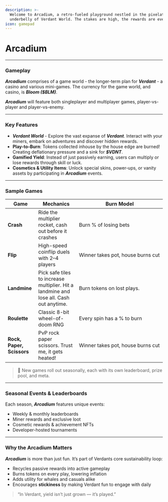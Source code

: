 ```yaml
---
description: >-
  Welcome to Arcadium, a retro-fueled playground nestled in the pixelated
  underbelly of Verdant World. The stakes are high, the rewards are even higher!
icon: gamepad
---
```


# Arcadium

***

### Gameplay

_**Arcadium**_ comprises of a game world - the longer-term plan for _**Verdant**_ - a casino and various mini-games. The currency for the game world, and casino, is _**Bloom ($BLM)**_.

_**Arcadium**_ will feature both singleplayer and multiplayer games, player-vs-player and player-vs-enemy.&#x20;

***

### Key Features

* _**Verdant World**_ - Explore the vast expanse of _**Verdant**_. Interact with your miners, embark on adventures and discover hidden rewards.&#x20;
* **Play-to-Burn**: Tokens collected inhouse by the house edge are burned! Creating deflationary pressure and a sink for _**$VDNT**_.
* **Gamified Yield**: Instead of just passively earning, users can multiply or lose rewards through skill or luck.
* **Cosmetics & Utility Items**: Unlock special skins, power-ups, or vanity assets by participating in _**Arcadium**_ events.

***

### Sample Games

<table><thead><tr><th>Game</th><th>Mechanics</th><th width="260">Burn Model</th></tr></thead><tbody><tr><td><strong>Crash</strong></td><td>Ride the multiplier rocket, cash out before it crashes</td><td>Burn % of losing bets</td></tr><tr><td><strong>Flip</strong></td><td>High-speed coinflip duels with 2–4 players</td><td>Winner takes pot, house burns cut</td></tr><tr><td><strong>Landmine</strong></td><td>Pick safe tiles to increase multiplier. Hit a landmine and lose all. Cash out anytime.</td><td>Burn tokens on lost plays.</td></tr><tr><td><strong>Roulette</strong></td><td>Classic 8-bit wheel-of-doom RNG</td><td>Every spin has a % to burn</td></tr><tr><td><strong>Rock, Paper, Scissors</strong></td><td>PvP rock paper scissors. Trust me, it gets heated!</td><td>Winner takes pot, house burns cut</td></tr></tbody></table>

> 👾 New games roll out seasonally, each with its own leaderboard, prize pool, and meta.

***

### Seasonal Events & Leaderboards

Each season, _**Arcadium**_ features unique events:

* Weekly & monthly leaderboards
* Miner rewards and exclusive loot
* Cosmetic rewards & achievement NFTs
* Developer-hosted tournaments

***

### Why the Arcadium Matters

_**Arcadium**_ is more than just fun. It’s part of Verdants core sustainability loop:

* Recycles passive rewards into active gameplay
* Burns tokens on every play, lowering inflation
* Adds utility for whales and casuals alike
* Encourages **stickiness** by making Verdant fun to engage with daily

> “In Verdant, yield isn’t just grown — it’s played.”
